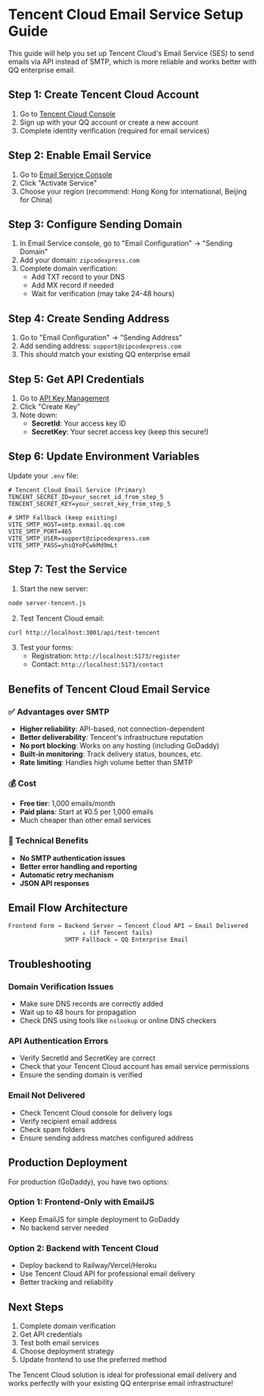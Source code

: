 # Tencent Cloud Email Service Setup Guide

This guide will help you set up Tencent Cloud's Email Service (SES) to send emails via API instead of SMTP, which is more reliable and works better with QQ enterprise email.

## Step 1: Create Tencent Cloud Account

1. Go to [Tencent Cloud Console](https://console.cloud.tencent.com/)
2. Sign up with your QQ account or create a new account
3. Complete identity verification (required for email services)

## Step 2: Enable Email Service

1. Go to [Email Service Console](https://console.cloud.tencent.com/ses)
2. Click "Activate Service" 
3. Choose your region (recommend: Hong Kong for international, Beijing for China)

## Step 3: Configure Sending Domain

1. In Email Service console, go to "Email Configuration" → "Sending Domain"
2. Add your domain: `zipcodexpress.com`
3. Complete domain verification:
   - Add TXT record to your DNS
   - Add MX record if needed
   - Wait for verification (may take 24-48 hours)

## Step 4: Create Sending Address

1. Go to "Email Configuration" → "Sending Address"
2. Add sending address: `support@zipcodexpress.com`
3. This should match your existing QQ enterprise email

## Step 5: Get API Credentials

1. Go to [API Key Management](https://console.cloud.tencent.com/cam/capi)
2. Click "Create Key"
3. Note down:
   - **SecretId**: Your access key ID
   - **SecretKey**: Your secret access key (keep this secure!)

## Step 6: Update Environment Variables

Update your `.env` file:

```env
# Tencent Cloud Email Service (Primary)
TENCENT_SECRET_ID=your_secret_id_from_step_5
TENCENT_SECRET_KEY=your_secret_key_from_step_5

# SMTP Fallback (keep existing)
VITE_SMTP_HOST=smtp.exmail.qq.com
VITE_SMTP_PORT=465
VITE_SMTP_USER=support@zipcodexpress.com
VITE_SMTP_PASS=yhsQYoPCwkMd9mLt
```

## Step 7: Test the Service

1. Start the new server:
```bash
node server-tencent.js
```

2. Test Tencent Cloud email:
```bash
curl http://localhost:3001/api/test-tencent
```

3. Test your forms:
   - Registration: `http://localhost:5173/register`
   - Contact: `http://localhost:5173/contact`

## Benefits of Tencent Cloud Email Service

### ✅ Advantages over SMTP
- **Higher reliability**: API-based, not connection-dependent
- **Better deliverability**: Tencent's infrastructure reputation
- **No port blocking**: Works on any hosting (including GoDaddy)
- **Built-in monitoring**: Track delivery status, bounces, etc.
- **Rate limiting**: Handles high volume better than SMTP

### 💰 Cost
- **Free tier**: 1,000 emails/month
- **Paid plans**: Start at ¥0.5 per 1,000 emails
- Much cheaper than other email services

### 🔧 Technical Benefits
- **No SMTP authentication issues**
- **Better error handling and reporting**
- **Automatic retry mechanism**
- **JSON API responses**

## Email Flow Architecture

```
Frontend Form → Backend Server → Tencent Cloud API → Email Delivered
                     ↓ (if Tencent fails)
                SMTP Fallback → QQ Enterprise Email
```

## Troubleshooting

### Domain Verification Issues
- Make sure DNS records are correctly added
- Wait up to 48 hours for propagation
- Check DNS using tools like `nslookup` or online DNS checkers

### API Authentication Errors
- Verify SecretId and SecretKey are correct
- Check that your Tencent Cloud account has email service permissions
- Ensure the sending domain is verified

### Email Not Delivered
- Check Tencent Cloud console for delivery logs
- Verify recipient email address
- Check spam folders
- Ensure sending address matches configured address

## Production Deployment

For production (GoDaddy), you have two options:

### Option 1: Frontend-Only with EmailJS
- Keep EmailJS for simple deployment to GoDaddy
- No backend server needed

### Option 2: Backend with Tencent Cloud
- Deploy backend to Railway/Vercel/Heroku
- Use Tencent Cloud API for professional email delivery
- Better tracking and reliability

## Next Steps

1. Complete domain verification
2. Get API credentials
3. Test both email services
4. Choose deployment strategy
5. Update frontend to use the preferred method

The Tencent Cloud solution is ideal for professional email delivery and works perfectly with your existing QQ enterprise email infrastructure!
